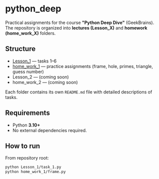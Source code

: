 # python_deep

Practical assignments for the course **"Python Deep Dive"** (GeekBrains).  
The repository is organized into **lectures (Lesson_X)** and **homework (home_work_X)** folders.

## Structure
- [Lesson_1](Lesson_1/README.md) — tasks 1–6
- [home_work_1](home_work_1/README.md) — practice assignments (frame, hole, primes, triangle, guess number)
- Lesson_2 — (coming soon)
- home_work_2 — (coming soon)

Each folder contains its own `README.md` file with detailed descriptions of tasks.

## Requirements
- Python **3.10+**
- No external dependencies required.

## How to run
From repository root:
```bash
python Lesson_1/task_1.py
python home_work_1/frame.py
